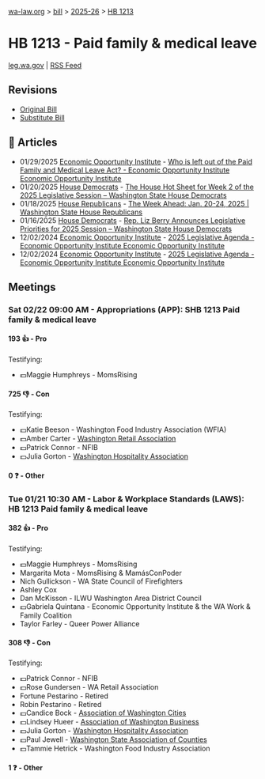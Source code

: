 [wa-law.org](/) > [bill](/bill/) > [2025-26](/bill/2025-26/) > [HB 1213](/bill/2025-26/hb/1213/)

# HB 1213 - Paid family & medical leave
[leg.wa.gov](https://app.leg.wa.gov/billsummary?BillNumber=1213&Year=2025&Initiative=false) | [RSS Feed](./rss.xml)

## Revisions
* [Original Bill](1/)
* [Substitute Bill](S/)

## 📰 Articles
* 01/29/2025 [Economic Opportunity Institute](/org/economic_opportunity_institute/) - [Who is left out of the Paid Family and Medical Leave Act? - Economic Opportunity Institute Economic Opportunity Institute](https://www.opportunityinstitute.org/blog/post/paid-family-and-medical-leave-job-protection/#:~:text=House%20Bill%201213)
* 01/20/2025 [House Democrats](/org/house_democrats/) - [The House Hot Sheet for Week 2 of the 2025 Legislative Session – Washington State House Democrats](https://housedemocrats.wa.gov/blog/2025/01/20/the-house-hot-sheet-for-week-2-of-the-2025-legislative-session/#:~:text=HB%201213)
* 01/18/2025 [House Republicans](/org/house_republicans/) - [The Week Ahead: Jan. 20-24, 2025 | Washington State House Republicans](https://houserepublicans.wa.gov/week/the-week-ahead-jan-20-24-2025/#:~:text=HB%201213)
* 01/16/2025 [House Democrats](/org/house_democrats/) - [Rep. Liz Berry Announces Legislative Priorities for 2025 Session – Washington State House Democrats](https://housedemocrats.wa.gov/blog/2025/01/16/rep-liz-berry-announces-legislative-priorities-for-2025-session/#:~:text=HB%201213)
* 12/02/2024 [Economic Opportunity Institute](/org/economic_opportunity_institute/) - [2025 Legislative Agenda - Economic Opportunity Institute Economic Opportunity Institute](https://www.opportunityinstitute.org/2025-legislative-agenda/#:~:text=House%20Bill%201213)
* 12/02/2024 [Economic Opportunity Institute](/org/economic_opportunity_institute/) - [2025 Legislative Agenda - Economic Opportunity Institute Economic Opportunity Institute](https://www.opportunityinstitute.org/current-projects__trashed/2025-legislative-agenda/#:~:text=House%20Bill%201213)

## Meetings
### Sat 02/22 09:00 AM - Appropriations (APP): SHB 1213 Paid family & medical leave
#### 193 👍 - Pro
Testifying:
* 💵Maggie Humphreys - MomsRising

#### 725 👎 - Con
Testifying:
* 💵Katie Beeson - Washington Food Industry Association (WFIA)
* 💵Amber Carter - [Washington Retail Association](/org/washington_retail_association/)
* 💵Patrick Connor - NFIB
* 💵Julia Gorton - [Washington Hospitality Association](/org/washington_hospitality_association/)

#### 0 ❓ - Other

### Tue 01/21 10:30 AM - Labor & Workplace Standards (LAWS): HB 1213 Paid family & medical leave
#### 382 👍 - Pro
Testifying:
* 💵Maggie Humphreys - MomsRising
* Margarita Mota - MomsRising & MamásConPoder
* Nich Gullickson - WA State Council of Firefighters
* Ashley Cox
* Dan McKisson - ILWU Washington Area District Council
* 💵Gabriela Quintana - Economic Opportunity Institute & the WA Work & Family Coalition
* Taylor Farley - Queer Power Alliance

#### 308 👎 - Con
Testifying:
* 💵Patrick Connor - NFIB
* 💵Rose Gundersen - WA Retail Association
* Fortune Pestarino - Retired
* Robin Pestarino - Retired
* 💵Candice Bock - [Association of Washington Cities](/org/association_of_washington_cities/)
* 💵Lindsey Hueer - [Association of Washington Business](/org/association_of_washington_business/)
* 💵Julia Gorton - [Washington Hospitality Association](/org/washington_hospitality_association/)
* 💵Paul Jewell - [Washington State Association of Counties](/org/washington_state_association_of_counties/)
* 💵Tammie Hetrick - Washington Food Industry Association

#### 1 ❓ - Other
